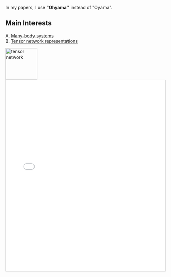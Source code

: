   
In my papers, I use **"Ohyama"** instead of "Oyama".

## Main Interests

A. [Many-body systems](pages/Many-body_systems.md)  
B. [Tensor network representations](pages/Tensor_network_representations.md)

<img src="images/TN_representation_1.png" alt="tensor network" height="100">

<!-- <embed
  src="images/TN_representation_1.pdf"
  type="application/pdf"
  width="100%"
  height="600px"
/> -->

<iframe
  src="images/TN_representation_1.pdf"
  width="100%"
  height="600px"
  style="border:1px solid #ccc;"
>

## Links

[google scholar](https://scholar.google.co.jp/citations?user=Z-Ex2ZMAAAAJ&hl=en)  

[Inspire](https://inspirehep.net/authors/2090932)

[Github](https://github.com/shuphys119?tab=repositories)

## Contact
Email: shuhei.oyama@@univie.ac.at

